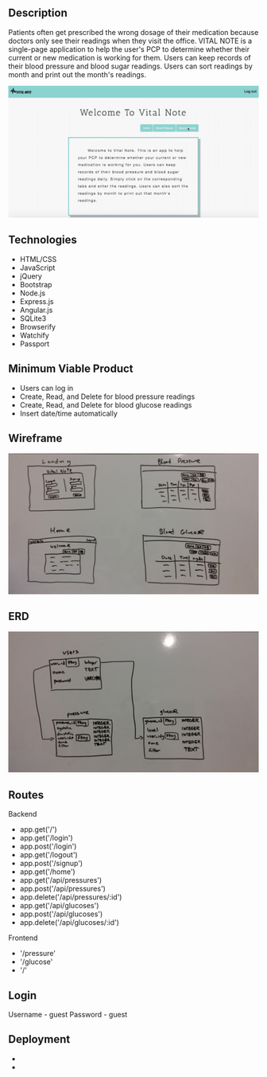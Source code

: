 ## Description

Patients often get prescribed the wrong dosage of their medication because doctors only see their readings when they visit the office. VITAL NOTE is a single-page application to help the user's PCP to determine whether their current or new medication is working for them.  Users can keep records of their blood pressure and blood sugar readings. Users can sort readings by month and print out the month's readings.

![Demo](./img/vitalgif.gif)

## Technologies
* HTML/CSS
* JavaScript
* jQuery
* Bootstrap
* Node.js
* Express.js
* Angular.js
* SQLite3
* Browserify
* Watchify
* Passport

## Minimum Viable Product
* Users can log in
* Create, Read, and Delete for blood pressure readings
* Create, Read, and Delete for blood glucose readings
* Insert date/time automatically

## Wireframe
![wireframe](./img/vital_wireframe.jpg)

## ERD
![erd](./img/vital_erd.jpg)

## Routes
Backend

* app.get('/')
* app.get('/login')
* app.post('/login')
* app.get('/logout')
* app.post('/signup')
* app.get('/home')
* app.get('/api/pressures')
* app.post('/api/pressures')
* app.delete('/api/pressures/:id')
* app.get('/api/glucoses')
* app.post('/api/glucoses')
* app.delete('/api/glucoses/:id')

Frontend

* '/pressure'
* '/glucose'
* '/'

## Login
Username - guest
Password - guest

## Deployment
*
*

